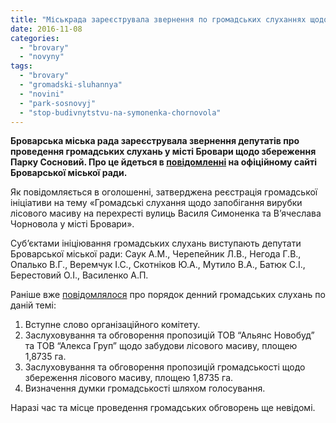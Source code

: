 ```yaml
---
title: "Міськрада зареєструвала звернення по громадських слуханнях щодо збереження Парку Сосновий"
date: 2016-11-08
categories: 
  - "brovary"
  - "novyny"
tags: 
  - "brovary"
  - "gromadski-sluhannya"
  - "novini"
  - "park-sosnovyj"
  - "stop-budivnytstvu-na-symonenka-chornovola"
---
```


**Броварська міська рада зареєструвала звернення депутатів про проведення громадських слухань у місті Бровари щодо збереження Парку Сосновий. Про це йдеться в [повідомленні](http://brovary-rada.gov.ua/news/14467.html) на офіційному сайті Броварської міської ради.**

Як повідомляється в оголошенні, затверджена реєстрація громадської ініціативи на тему «Громадські слухання щодо запобігання вирубки лісового масиву на перехресті вулиць Василя Симоненка та В’ячеслава Чорновола у місті Бровари».

Суб’єктами ініціювання громадських слухань виступають депутати Броварської міської ради: Саук А.М., Черепейник Л.В., Негода Г.В., Опалько В.Г., Веремчук І.С., Скотніков Ю.А., Мутило В.А., Батюк С.І., Берестовий О.І., Василенко А.П.

Раніше вже [повідомлялося](https://mpz.brovary.org/gromadski-sluhannya-shhodo-parku-sosnovyj-vidbudutsya-u-lystopadi-dokument/) про порядок денний громадських слухань по даній темі:

1. Вступне слово організаційного комітету.
2. Заслуховування та обговорення пропозицій ТОВ “Альянс Новобуд” та ТОВ “Алекса Груп” щодо забудови лісового масиву, площею 1,8735 га.
3. Заслуховування та обговорення пропозицій громадськості щодо збереження лісового масиву, площею 1,8735 га.
4. Визначення думки громадськості шляхом голосування.

Наразі час та місце проведення громадських обговорень ще невідомі.
